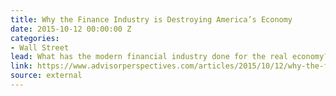 ```yaml
---
title: Why the Finance Industry is Destroying America’s Economy
date: 2015-10-12 00:00:00 Z
categories:
- Wall Street
lead: What has the modern financial industry done for the real economy?
link: https://www.advisorperspectives.com/articles/2015/10/12/why-the-finance-industry-is-destroying-america-s-economy
source: external
---
```


